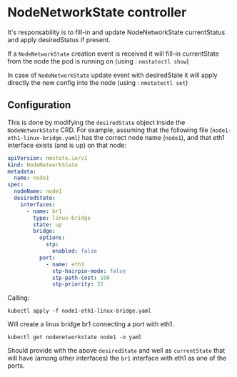 # NodeNetworkState controller

It's responsability is to fill-in and update NodeNetworkState currentStatus and
apply desiredStatus if present.

If a `NodeNetworkState` creation event is received it will fill-in currentState
from the node the pod is running on (using : `nmstatectl show`)

In case of `NodeNetworkState` update event with desiredState it will
apply directly the new config into the node (using : `nmstatectl set`)

## Configuration

This is done by modifying the `desiredState` object inside the
`NodeNetworkState` CRD. For example, assuming that the following file
(`node1-eth1-linux-bridge.yaml`) has the correct node name (`node1`), and that
eth1 interface exists (and is up) on that node:

```yaml
apiVersion: nmstate.io/v1
kind: NodeNetworkState
metadata:
  name: node1
spec:
  nodeName: node1
  desiredState:
    interfaces:
      - name: br1
        type: linux-bridge
        state: up
        bridge:
          options:
            stp:
              enabled: false
          port:
            - name: eth1
              stp-hairpin-mode: false
              stp-path-cost: 100
              stp-priority: 32
```

Calling:

```
kubectl apply -f node1-eth1-linux-bridge.yaml
```

Will create a linux bridge br1 connecting a port with eth1.

```
kubectl get nodenetworkstate node1 -o yaml
```

Should provide with the above `desiredState` and well as `currentState`
that will have (among other interfaces) the `br1` interface with eth1 as
one of the ports.
